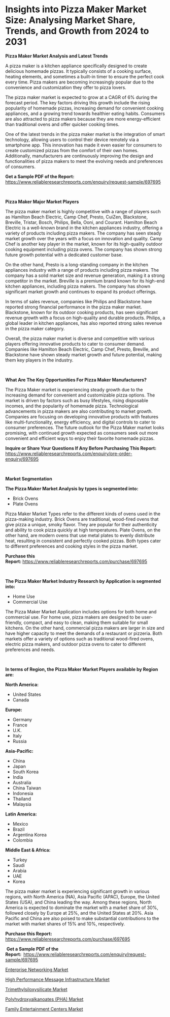 <p><h1>Insights into Pizza Maker Market Size: Analysing Market Share, Trends, and Growth from 2024 to 2031</h1></p><p><strong>Pizza Maker Market Analysis and Latest Trends</strong></p>
<p><p>A pizza maker is a kitchen appliance specifically designed to create delicious homemade pizzas. It typically consists of a cooking surface, heating elements, and sometimes a built-in timer to ensure the perfect cook every time. Pizza makers are becoming increasingly popular due to the convenience and customization they offer to pizza lovers.</p><p>The pizza maker market is expected to grow at a CAGR of 6% during the forecast period. The key factors driving this growth include the rising popularity of homemade pizzas, increasing demand for convenient cooking appliances, and a growing trend towards healthier eating habits. Consumers are also attracted to pizza makers because they are more energy-efficient than traditional ovens and offer quicker cooking times.</p><p>One of the latest trends in the pizza maker market is the integration of smart technology, allowing users to control their device remotely via a smartphone app. This innovation has made it even easier for consumers to create customized pizzas from the comfort of their own homes. Additionally, manufacturers are continuously improving the design and functionalities of pizza makers to meet the evolving needs and preferences of consumers.</p></p>
<p><strong>Get a Sample PDF of the Report:&nbsp;</strong> <a href="https://www.reliableresearchreports.com/enquiry/request-sample/697695">https://www.reliableresearchreports.com/enquiry/request-sample/697695</a></p>
<p>&nbsp;</p>
<p><strong>Pizza Maker Major Market Players</strong></p>
<p><p>The pizza maker market is highly competitive with a range of players such as Hamilton Beach Electric, Camp Chef, Presto, CuiZen, Blackstone, Breville, Tristar, Bosch, Philips, Bella, Ooni, and Courant. Hamilton Beach Electric is a well-known brand in the kitchen appliances industry, offering a variety of products including pizza makers. The company has seen steady market growth over the years with a focus on innovation and quality. Camp Chef is another key player in the market, known for its high-quality outdoor cooking equipment including pizza ovens. The company has shown strong future growth potential with a dedicated customer base.</p><p>On the other hand, Presto is a long-standing company in the kitchen appliances industry with a range of products including pizza makers. The company has a solid market size and revenue generation, making it a strong competitor in the market. Breville is a premium brand known for its high-end kitchen appliances, including pizza makers. The company has shown significant market growth and continues to expand its product offerings.</p><p>In terms of sales revenue, companies like Philips and Blackstone have reported strong financial performance in the pizza maker market. Blackstone, known for its outdoor cooking products, has seen significant revenue growth with a focus on high-quality and durable products. Philips, a global leader in kitchen appliances, has also reported strong sales revenue in the pizza maker category.</p><p>Overall, the pizza maker market is diverse and competitive with various players offering innovative products to cater to consumer demand. Companies like Hamilton Beach Electric, Camp Chef, Presto, Breville, and Blackstone have shown steady market growth and future potential, making them key players in the industry.</p></p>
<p>&nbsp;</p>
<p><strong>What Are The Key Opportunities For Pizza Maker Manufacturers?</strong></p>
<p><p>The Pizza Maker market is experiencing steady growth due to the increasing demand for convenient and customizable pizza options. The market is driven by factors such as busy lifestyles, rising disposable incomes, and the popularity of homemade pizza. Technological advancements in pizza makers are also contributing to market growth. Companies are focusing on developing innovative products with features like multi-functionality, energy efficiency, and digital controls to cater to consumer preferences. The future outlook for the Pizza Maker market looks promising, with continued growth expected as consumers seek out more convenient and efficient ways to enjoy their favorite homemade pizzas.</p></p>
<p><strong>Inquire or Share Your Questions If Any Before Purchasing This Report:</strong> <a href="https://www.reliableresearchreports.com/enquiry/pre-order-enquiry/697695">https://www.reliableresearchreports.com/enquiry/pre-order-enquiry/697695</a></p>
<p>&nbsp;</p>
<p><strong>Market Segmentation</strong></p>
<p><strong>The Pizza Maker Market Analysis by types is segmented into:</strong></p>
<p><ul><li>Brick Ovens</li><li>Plate Ovens</li></ul></p>
<p><p>Pizza Maker Market Types refer to the different kinds of ovens used in the pizza-making industry. Brick Ovens are traditional, wood-fired ovens that give pizza a unique, smoky flavor. They are popular for their authenticity and ability to cook pizza quickly at high temperatures. Plate Ovens, on the other hand, are modern ovens that use metal plates to evenly distribute heat, resulting in consistent and perfectly cooked pizzas. Both types cater to different preferences and cooking styles in the pizza market.</p></p>
<p><strong>Purchase this Report:&nbsp;</strong><a href="https://www.reliableresearchreports.com/purchase/697695">https://www.reliableresearchreports.com/purchase/697695</a></p>
<p>&nbsp;</p>
<p><strong>The Pizza Maker Market Industry Research by Application is segmented into:</strong></p>
<p><ul><li>Home Use</li><li>Commercial Use</li></ul></p>
<p><p>The Pizza Maker Market Application includes options for both home and commercial use. For home use, pizza makers are designed to be user-friendly, compact, and easy to clean, making them suitable for small kitchens. On the other hand, commercial pizza makers are larger in size and have higher capacity to meet the demands of a restaurant or pizzeria. Both markets offer a variety of options such as traditional wood-fired ovens, electric pizza makers, and outdoor pizza ovens to cater to different preferences and needs.</p></p>
<p>&nbsp;</p>
<p><strong>In terms of Region, the Pizza Maker Market Players available by Region are:</strong></p>
<p>
    <p> <strong> North America: </strong>
        <ul>
            <li>United States</li>
            <li>Canada</li>
        </ul>
        </p> 
    <p> <strong> Europe: </strong>
        <ul>
            <li>Germany</li>
            <li>France</li>
            <li>U.K.</li>
            <li>Italy</li>
            <li>Russia</li>
        </ul>
        </p> 
    <p> <strong> Asia-Pacific: </strong>
        <ul>
            <li>China</li>
            <li>Japan</li>
            <li>South Korea</li>
            <li>India</li>
            <li>Australia</li>
            <li>China Taiwan</li>
            <li>Indonesia</li>
            <li>Thailand</li>
            <li>Malaysia</li>
        </ul>
        </p> 
    <p> <strong> Latin America: </strong>
        <ul>
            <li>Mexico</li>
            <li>Brazil</li>
            <li>Argentina Korea</li>
            <li>Colombia</li>
        </ul>
        </p> 
    <p> <strong> Middle East & Africa: </strong>
        <ul>
            <li>Turkey</li>
            <li>Saudi</li>
            <li>Arabia</li>
            <li>UAE</li>
            <li>Korea</li>
        </ul>
    </p>
    </p>
<p><p>The pizza maker market is experiencing significant growth in various regions, with North America (NA), Asia Pacific (APAC), Europe, the United States (USA), and China leading the way. Among these regions, North America is expected to dominate the market with a market share of 30%, followed closely by Europe at 25%, and the United States at 20%. Asia Pacific and China are also poised to make substantial contributions to the market with market shares of 15% and 10%, respectively.</p></p>
<p><strong>Purchase this Report: </strong><a href="https://www.reliableresearchreports.com/purchase/697695">https://www.reliableresearchreports.com/purchase/697695</a></p>
<p>&nbsp;<strong>Get a Sample PDF of the Report:&nbsp;&nbsp;</strong><a href="https://www.reliableresearchreports.com/enquiry/request-sample/697695">https://www.reliableresearchreports.com/enquiry/request-sample/697695</a></p>
<p><strong></strong></p>
<p><p><a href="https://medium.com/@emilywong49/enterprise-networking-market-comprehensive-assessment-by-type-application-and-geography-77a61cc5cec7">Enterprise Networking Market</a></p><p><a href="https://medium.com/@christinegreen87/high-performance-message-infrastructure-market-analysis-and-sze-forecasted-for-period-from-2024-to-cf9b6e184b4f">High Performance Message Infrastructure Market</a></p><p><a href="https://issuu.com/reportprime-2/docs/trimethylsiloxysilicate-market-size-2030.pptx">Trimethylsiloxysilicate Market</a></p><p><a href="https://issuu.com/reportprime-2/docs/polyhydroxyalkanoates-pha-market-size-2030.pptx">Polyhydroxyalkanoates (PHA) Market</a></p><p><a href="https://medium.com/@emilywong49/family-entertainment-centers-market-outlook-industry-overview-and-forecast-2024-to-2031-ff6b472346d9">Family Entertainment Centers Market</a></p></p>